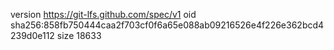 version https://git-lfs.github.com/spec/v1
oid sha256:858fb750444caa2f703cf0f6a65e088ab09216526e4f226e362bcd4239d0e112
size 18633
